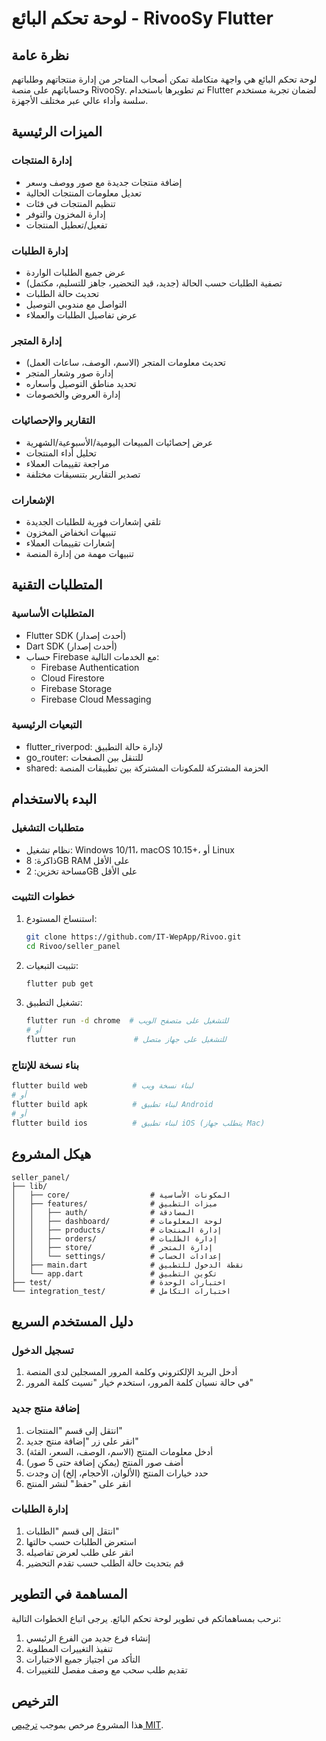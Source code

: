 # لوحة تحكم البائع - RivooSy Flutter

## نظرة عامة
لوحة تحكم البائع هي واجهة متكاملة تمكن أصحاب المتاجر من إدارة منتجاتهم وطلباتهم وحساباتهم على منصة RivooSy. تم تطويرها باستخدام Flutter لضمان تجربة مستخدم سلسة وأداء عالي عبر مختلف الأجهزة.

## الميزات الرئيسية

### إدارة المنتجات
- إضافة منتجات جديدة مع صور ووصف وسعر
- تعديل معلومات المنتجات الحالية
- تنظيم المنتجات في فئات
- إدارة المخزون والتوفر
- تفعيل/تعطيل المنتجات

### إدارة الطلبات
- عرض جميع الطلبات الواردة
- تصفية الطلبات حسب الحالة (جديد، قيد التحضير، جاهز للتسليم، مكتمل)
- تحديث حالة الطلبات
- التواصل مع مندوبي التوصيل
- عرض تفاصيل الطلبات والعملاء

### إدارة المتجر
- تحديث معلومات المتجر (الاسم، الوصف، ساعات العمل)
- إدارة صور وشعار المتجر
- تحديد مناطق التوصيل وأسعاره
- إدارة العروض والخصومات

### التقارير والإحصائيات
- عرض إحصائيات المبيعات اليومية/الأسبوعية/الشهرية
- تحليل أداء المنتجات
- مراجعة تقييمات العملاء
- تصدير التقارير بتنسيقات مختلفة

### الإشعارات
- تلقي إشعارات فورية للطلبات الجديدة
- تنبيهات انخفاض المخزون
- إشعارات تقييمات العملاء
- تنبيهات مهمة من إدارة المنصة

## المتطلبات التقنية

### المتطلبات الأساسية
- Flutter SDK (أحدث إصدار)
- Dart SDK (أحدث إصدار)
- حساب Firebase مع الخدمات التالية:
  - Firebase Authentication
  - Cloud Firestore
  - Firebase Storage
  - Firebase Cloud Messaging

### التبعيات الرئيسية
- flutter_riverpod: لإدارة حالة التطبيق
- go_router: للتنقل بين الصفحات
- shared: الحزمة المشتركة للمكونات المشتركة بين تطبيقات المنصة

## البدء بالاستخدام

### متطلبات التشغيل
- نظام تشغيل: Windows 10/11، macOS 10.15+، أو Linux
- ذاكرة: 8GB RAM على الأقل
- مساحة تخزين: 2GB على الأقل

### خطوات التثبيت
1. استنساخ المستودع:
   ```bash
   git clone https://github.com/IT-WepApp/Rivoo.git
   cd Rivoo/seller_panel
   ```

2. تثبيت التبعيات:
   ```bash
   flutter pub get
   ```

3. تشغيل التطبيق:
   ```bash
   flutter run -d chrome  # للتشغيل على متصفح الويب
   # أو
   flutter run             # للتشغيل على جهاز متصل
   ```

### بناء نسخة للإنتاج
```bash
flutter build web          # لبناء نسخة ويب
# أو
flutter build apk          # لبناء تطبيق Android
# أو
flutter build ios          # لبناء تطبيق iOS (يتطلب جهاز Mac)
```

## هيكل المشروع
```
seller_panel/
├── lib/
│   ├── core/                  # المكونات الأساسية
│   ├── features/              # ميزات التطبيق
│   │   ├── auth/              # المصادقة
│   │   ├── dashboard/         # لوحة المعلومات
│   │   ├── products/          # إدارة المنتجات
│   │   ├── orders/            # إدارة الطلبات
│   │   ├── store/             # إدارة المتجر
│   │   └── settings/          # إعدادات الحساب
│   ├── main.dart              # نقطة الدخول للتطبيق
│   └── app.dart               # تكوين التطبيق
├── test/                      # اختبارات الوحدة
└── integration_test/          # اختبارات التكامل
```

## دليل المستخدم السريع

### تسجيل الدخول
1. أدخل البريد الإلكتروني وكلمة المرور المسجلين لدى المنصة
2. في حالة نسيان كلمة المرور، استخدم خيار "نسيت كلمة المرور"

### إضافة منتج جديد
1. انتقل إلى قسم "المنتجات"
2. انقر على زر "إضافة منتج جديد"
3. أدخل معلومات المنتج (الاسم، الوصف، السعر، الفئة)
4. أضف صور المنتج (يمكن إضافة حتى 5 صور)
5. حدد خيارات المنتج (الألوان، الأحجام، إلخ) إن وجدت
6. انقر على "حفظ" لنشر المنتج

### إدارة الطلبات
1. انتقل إلى قسم "الطلبات"
2. استعرض الطلبات حسب حالتها
3. انقر على طلب لعرض تفاصيله
4. قم بتحديث حالة الطلب حسب تقدم التحضير

## المساهمة في التطوير
نرحب بمساهماتكم في تطوير لوحة تحكم البائع. يرجى اتباع الخطوات التالية:

1. إنشاء فرع جديد من الفرع الرئيسي
2. تنفيذ التغييرات المطلوبة
3. التأكد من اجتياز جميع الاختبارات
4. تقديم طلب سحب مع وصف مفصل للتغييرات

## الترخيص
هذا المشروع مرخص بموجب [ترخيص MIT](LICENSE).
